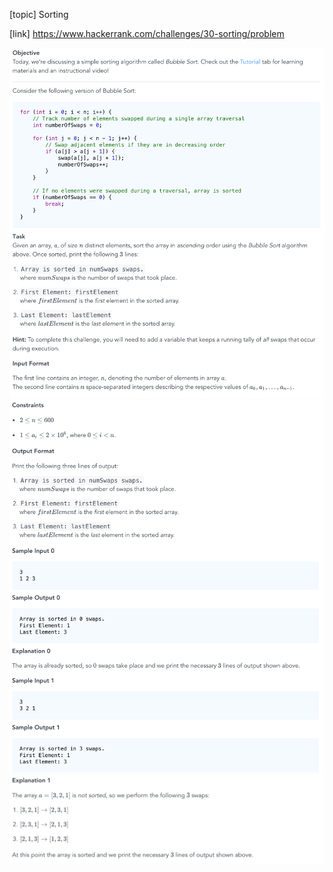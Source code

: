 [topic]
Sorting

[link]
https://www.hackerrank.com/challenges/30-sorting/problem



![Alt text](../../../../../../resources/thirty.days.of.code/question-20-1.png?raw=true "Title")
![Alt text](../../../../../../resources/thirty.days.of.code/question-20-2.png?raw=true "Title")
![Alt text](../../../../../../resources/thirty.days.of.code/question-20-3.png?raw=true "Title")